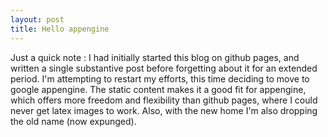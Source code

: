 ```yaml
---
layout: post
title: Hello appengine
---
```


Just a quick note : I had initially started this blog on github pages, and written a single substantive post before forgetting about it for an extended period. I'm attempting to restart my efforts, this time deciding to move to google appengine. The static content makes it a good fit for appengine, which offers more freedom and flexibility than github pages, where I could never get latex images to work. Also, with the new home I'm also dropping the old name (now expunged).